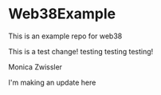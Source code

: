 # Web38Example
This is an example repo for web38


This is a test change! testing testing testing! 


Monica Zwissler 

I'm making an update here 